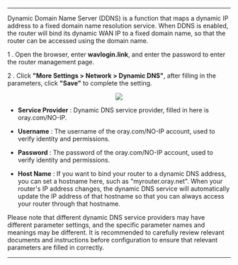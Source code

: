 ---

Dynamic Domain Name Server (DDNS) is a function that maps a dynamic IP address to a fixed domain name resolution service. When DDNS is enabled, the router will bind its dynamic WAN IP to a fixed domain name, so that the router can be accessed using the domain name.

1 . Open the browser, enter __wavlogin.link__, and enter the password to enter the router management page.

2 . Click __"More Settings > Network > Dynamic DNS"__, after filling in the parameters, click __"Save"__ to complete the setting.

<div style="text-align: center;">
    <img class="boxshadow" src="/images/dns.png">
</div>

- __Service Provider__ : Dynamic DNS service provider, filled in here is oray.com/NO-IP.

- __Username__ : The username of the oray.com/NO-IP account, used to verify identity and permissions.

- __Password__ : The password of the oray.com/NO-IP account, used to verify identity and permissions.

- __Host Name__ : If you want to bind your router to a dynamic DNS address, you can set a hostname here, such as "myrouter.oray.net". When your router's IP address changes, the dynamic DNS service will automatically update the IP address of that hostname so that you can always access your router through that hostname.

<p class="text">
Please note that different dynamic DNS service providers may have different parameter settings, and the specific parameter names and meanings may be different. It is recommended to carefully review relevant documents and instructions before configuration to ensure that relevant parameters are filled in correctly.
</p>

---